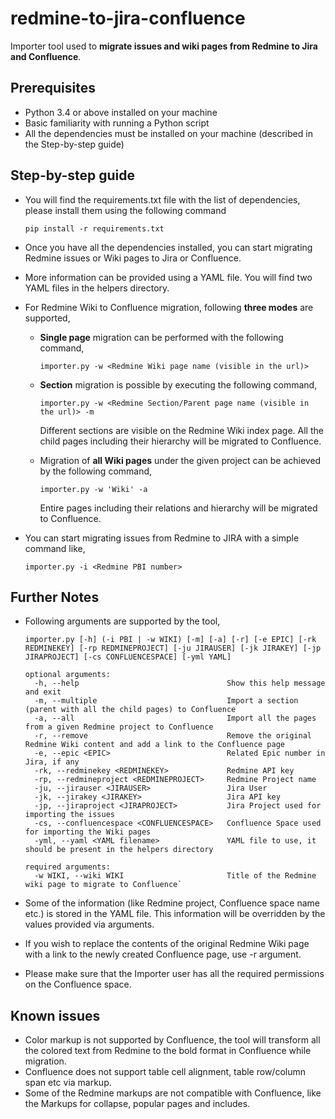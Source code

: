 # redmine-to-jira-confluence
Importer tool used to **migrate issues and wiki pages from Redmine to Jira and Confluence**. 

## Prerequisites
 * Python 3.4 or above installed on your machine 
 * Basic familiarity with running a Python script
 * All the dependencies must be installed on your machine (described in the Step-by-step guide)


## Step-by-step guide

 * You will find the requirements.txt file with the list of dependencies, please install them using the following command
   
   `pip install -r requirements.txt`
   
 * Once you have all the dependencies installed, you can start migrating Redmine issues or Wiki pages to Jira or Confluence.
 * More information can be provided using a YAML file. You will find two YAML files in the helpers directory.
 * For Redmine Wiki to Confluence migration, following **three modes** are supported,
    
   -  **Single page** migration can be performed with the following command, 
    
      `importer.py -w <Redmine Wiki page name (visible in the url)>`
   
   -  **Section** migration is possible by executing the following command,

      `importer.py -w <Redmine Section/Parent page name (visible in the url)> -m`
    
      Different sections are visible on the Redmine Wiki index page.  All the child pages including their hierarchy will be migrated to Confluence. 

   -  Migration of **all Wiki pages** under the given project can be achieved by the following command,

      `importer.py -w 'Wiki' -a`
   
      Entire pages including their relations and hierarchy will be migrated to Confluence. 

* You can start migrating issues from Redmine to JIRA with a simple command like,

     `importer.py -i <Redmine PBI number>`

## Further Notes

* Following arguments are supported by the tool, 

    `importer.py [-h] (-i PBI | -w WIKI) [-m] [-a] [-r] [-e EPIC] [-rk REDMINEKEY] [-rp REDMINEPROJECT] [-ju JIRAUSER] [-jk JIRAKEY] [-jp JIRAPROJECT] [-cs CONFLUENCESPACE] [-yml YAML]`
 
      optional arguments:
        -h, --help                                 Show this help message and exit
        -m, --multiple                             Import a section (parent with all the child pages) to Confluence
        -a, --all                                  Import all the pages from a given Redmine project to Confluence
        -r, --remove                               Remove the original Redmine Wiki content and add a link to the Confluence page
        -e, --epic <EPIC>                          Related Epic number in Jira, if any
        -rk, --redminekey <REDMINEKEY>             Redmine API key
        -rp, --redmineproject <REDMINEPROJECT>     Redmine Project name
        -ju, --jirauser <JIRAUSER>                 Jira User
        -jk, --jirakey <JIRAKEY>                   Jira API key
        -jp, --jiraproject <JIRAPROJECT>           Jira Project used for importing the issues
        -cs, --confluencespace <CONFLUENCESPACE>   Confluence Space used for importing the Wiki pages
        -yml, --yaml <YAML filename>               YAML file to use, it should be present in the helpers directory

      required arguments:
        -w WIKI, --wiki WIKI                       Title of the Redmine wiki page to migrate to Confluence`

* Some of the information (like Redmine project, Confluence space name etc.) is stored in the YAML file. This information will be overridden by the values provided via arguments.
* If you wish to replace the contents of the original Redmine Wiki page with a link to the newly created Confluence page, use -r argument. 
* Please make sure that the Importer user has all the required permissions on the Confluence space.  


## Known issues
* Color markup is not supported by Confluence, the tool will transform all the colored text from Redmine to the bold format in Confluence while migration.
* Confluence does not support table cell alignment, table row/column span etc via markup.
* Some of the Redmine markups are not compatible with Confluence, like the Markups for collapse, popular pages and includes. 
